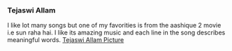 ### Tejaswi Allam
I like lot many songs but one of my favorities is from the aashique 2 movie i.e sun raha hai. I like its amazing music and each line in the song describes meaningful words.
[Tejaswi Allam Picture](https://github.com/Tejaswireddyallam/from-Allam/blob/main/Tejaswi%20Allam%20Image.jpeg)
